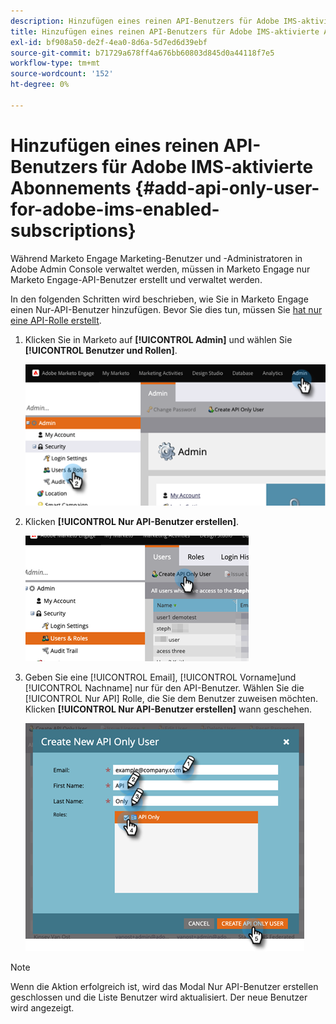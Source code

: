 ```yaml
---
description: Hinzufügen eines reinen API-Benutzers für Adobe IMS-aktivierte Abonnements - Marketo Docs - Produktdokumentation
title: Hinzufügen eines reinen API-Benutzers für Adobe IMS-aktivierte Abonnements
exl-id: bf908a50-de2f-4ea0-8d6a-5d7ed6d39ebf
source-git-commit: b71729a678ff4a676bb60803d845d0a44118f7e5
workflow-type: tm+mt
source-wordcount: '152'
ht-degree: 0%

---
```


# Hinzufügen eines reinen API-Benutzers für Adobe IMS-aktivierte Abonnements {#add-api-only-user-for-adobe-ims-enabled-subscriptions}

Während Marketo Engage Marketing-Benutzer und -Administratoren in Adobe Admin Console verwaltet werden, müssen in Marketo Engage nur Marketo Engage-API-Benutzer erstellt und verwaltet werden.

In den folgenden Schritten wird beschrieben, wie Sie in Marketo Engage einen Nur-API-Benutzer hinzufügen. Bevor Sie dies tun, müssen Sie [hat nur eine API-Rolle erstellt](/help/marketo/product-docs/administration/users-and-roles/create-an-api-only-user-role.md).

1. Klicken Sie in Marketo auf **[!UICONTROL Admin]** und wählen Sie **[!UICONTROL Benutzer und Rollen]**.

   ![](assets/add-api-only-user-for-adobe-ims-1.png)

1. Klicken **[!UICONTROL Nur API-Benutzer erstellen]**.

   ![](assets/add-api-only-user-for-adobe-ims-2.png)

1. Geben Sie eine [!UICONTROL Email], [!UICONTROL Vorname]und [!UICONTROL Nachname] nur für den API-Benutzer. Wählen Sie die [!UICONTROL Nur API] Rolle, die Sie dem Benutzer zuweisen möchten. Klicken **[!UICONTROL Nur API-Benutzer erstellen]** wann geschehen.

   ![](assets/add-api-only-user-for-adobe-ims-3.png)

>[!NOTE]
>
>Wenn die Aktion erfolgreich ist, wird das Modal Nur API-Benutzer erstellen geschlossen und die Liste Benutzer wird aktualisiert. Der neue Benutzer wird angezeigt.
